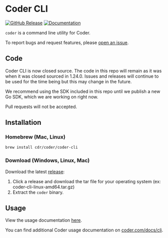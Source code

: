 # Coder CLI

[![GitHub Release](https://img.shields.io/github/v/release/cdr/coder-cli?color=6b9ded&include_prerelease=false)](https://github.com/cdr/coder-cli/releases)
[![Documentation](https://godoc.org/cdr.dev/coder-cli?status.svg)](https://pkg.go.dev/cdr.dev/coder-cli/coder-sdk)

`coder` is a command line utility for Coder.

To report bugs and request features, please [open an issue](https://github.com/cdr/coder-cli/issues/new).

## Code

Coder CLI is now closed source. The code in this repo will remain as it was when
it was closed sourced in 1.24.0. Issues and releases will continue to be used
for the time being but this may change in the future.

We recommend using the SDK included in this repo until we publish a new Go SDK,
which we are working on right now.

Pull requests will not be accepted.

## Installation

### Homebrew (Mac, Linux)

```sh
brew install cdr/coder/coder-cli
```

### Download (Windows, Linux, Mac)

Download the latest [release](https://github.com/cdr/coder-cli/releases):

1. Click a release and download the tar file for your operating system (ex: coder-cli-linux-amd64.tar.gz)
2. Extract the `coder` binary.

## Usage

View the usage documentation [here](./docs/coder.md).

You can find additional Coder usage documentation on [coder.com/docs/cli](https://coder.com/docs/cli).
